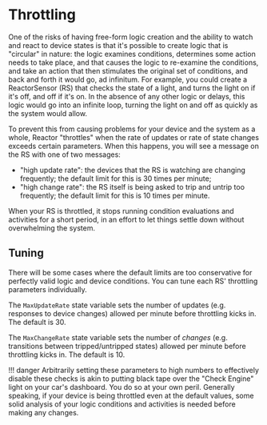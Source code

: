 # Throttling

One of the risks of having free-form logic creation and the ability to watch and react to device states is that it's possible to create logic that is "circular" in nature: the logic examines conditions, determines some action needs to take place, and that causes the logic to re-examine the conditions, and take an action that then stimulates the original set of conditions, and back and forth it would go, ad infinitum. For example, you could create a ReactorSensor (RS) that checks the state of a light, and turns the light on if it's off, and off if it's on. In the absence of any other logic or delays, this logic would go into an infinite loop, turning the light on and off as quickly as the system would allow.

To prevent this from causing problems for your device and the system as a whole, Reactor "throttles" when the rate of updates or rate of state changes exceeds certain parameters. When this happens, you will see a message on the RS with one of two messages:

* "high update rate": the devices that the RS is watching are changing frequently; the default limit for this is 30 times per minute;
* "high change rate": the RS itself is being asked to trip and untrip too frequently; the default limit for this is 10 times per minute.

When your RS is throttled, it stops running condition evaluations and activities for a short period, in an effort to let things settle down without overwhelming the system.

## Tuning

There will be some cases where the default limits are too conservative for perfectly valid logic and device conditions. You can tune each RS' throttling parameters individually. 

The `MaxUpdateRate` state variable sets the number of updates (e.g. responses to device changes) allowed per minute before throttling kicks in. The default is 30. 

The `MaxChangeRate` state variable sets the number of *changes* (e.g. transitions between tripped/untripped states) allowed per minute before throttling kicks in. The default is 10.

!!! danger
    Arbitrarily setting these parameters to high numbers to effectively disable these checks is akin to putting black tape over the "Check Engine" light on your car's dashboard. You do so at your own peril. Generally speaking, if your device is being throttled even at the default values, some solid analysis of your logic conditions and activities is needed before making any changes.